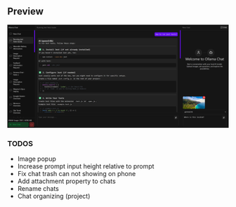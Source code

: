 ## Preview
![web-preview](docs/preview.png)

### TODOS
- Image popup
- Increase prompt input height relative to prompt 
- Fix chat trash can not showing on phone 
- Add attachment property to chats
- Rename chats
- Chat organizing (project)